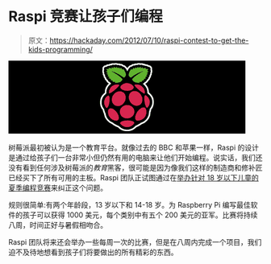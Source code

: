 # Raspi 竞赛让孩子们编程

> 原文：<https://hackaday.com/2012/07/10/raspi-contest-to-get-the-kids-programming/>

![](img/c505ecbf4568541d415ef87499d7c376.png "raspi")

树莓派最初被认为是一个教育平台。就像过去的 BBC 和苹果一样，Raspi 的设计是通过给孩子们一台非常小但仍然有用的电脑来让他们开始编程。说实话，我们还没有看到任何涉及树莓派的*教育*黑客，很可能是因为像我们这样的制造商和修补匠已经买下了所有可用的主板。Raspi 团队正试图通过在[举办针对 18 岁以下儿童的夏季编程竞赛](http://www.raspberrypi.org/archives/1531)来纠正这个问题。

规则很简单:有两个年龄段，13 岁以下和 14-18 岁。为 Raspberry Pi 编写最佳软件的孩子可以获得 1000 美元，每个类别中有五个 200 美元的亚军。比赛将持续八周，时间正好与暑假相吻合。

Raspi 团队将来还会举办一些每周一次的比赛，但是在八周内完成一个项目，我们迫不及待地想看到孩子们将要做出的所有精彩的东西。